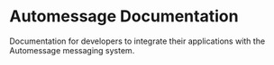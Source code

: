 # Automessage Documentation
Documentation for developers to integrate their applications with the Automessage messaging system.
